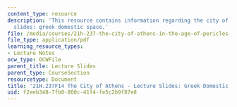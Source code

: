 ```yaml
---
content_type: resource
description: 'This resource contains information regarding the city of athens - lecture
  slides: greek domestic space.'
file: /media/courses/21h-237-the-city-of-athens-in-the-age-of-pericles-fall-2014/f2eeb3487fb0860c41f4fe5c2b9f87e8_MIT21H_237F14_Domestic.pdf
file_type: application/pdf
learning_resource_types:
- Lecture Notes
ocw_type: OCWFile
parent_title: Lecture Slides
parent_type: CourseSection
resourcetype: Document
title: '21H.237F14 The City of Athens - Lecture Slides: Greek Domestic Space'
uid: f2eeb348-7fb0-860c-41f4-fe5c2b9f87e8
---
```


